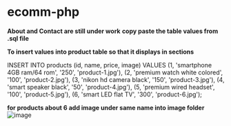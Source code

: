 # ecomm-php

**About and Contact are still under work**
**copy paste the table values from .sql file**

**To insert values into product table so that it displays in sections**



INSERT INTO products (id, name, price, image)
VALUES
(1, 'smartphone 4GB ram/64 rom', '250', 'product-1.jpg'),
(2, 'premium watch white colored', '100', 'product-2.jpg'),
(3, 'nikon hd camera black', '150', 'product-3.jpg'),
(4, 'smart speaker black', '50', 'product-4.jpg'),
(5, 'premium wired headset', '100', 'product-5.jpg'),
(6, 'smart LED flat TV', '300', 'product-6.jpg');




**for products about 6 add image under same name into image folder**
![image](https://github.com/Mikhil31/ecomm-php/assets/87228017/ecc16f84-b05a-4a75-b4e7-5cd81a56e2e4)

